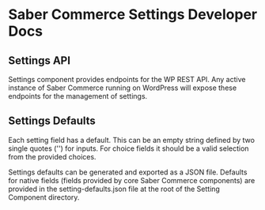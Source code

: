 # Saber Commerce Settings Developer Docs

## Settings API

Settings component provides endpoints for the WP REST API. Any active instance of Saber Commerce running on WordPress will expose these endpoints for the management of settings.

## Settings Defaults

Each setting field has a default. This can be an empty string defined by two single quotes ('') for inputs. For choice fields it should be a valid selection from the provided choices.

Settings defaults can be generated and exported as a JSON file. Defaults for native fields (fields provided by core Saber Commerce components) are provided in the setting-defaults.json file at the root of the Setting Component directory. 
